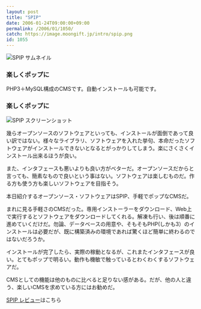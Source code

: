 ```yaml
---
layout: post
title: "SPIP"
date: 2006-01-24T09:00:00+09:00
permalink: /2006/01/1050/
catch: https://image.moongift.jp/intro/spip.png
id: 1055
---
```

 ![SPIP サムネイル](https://image.moongift.jp/intro/spip.t.png "SPIP サムネイル")
  

### 楽しくポップに
  
PHP3＋MySQL構成のCMSです。自動インストールも可能です。  
<!--more-->  

### 楽しくポップに
  

![SPIP スクリーンショット](https://image.moongift.jp/intro/spip.png "SPIP スクリーンショット")

  

幾らオープンソースのソフトウェアといっても、インストールが面倒であって良い訳ではない。様々なライブラリ、ソフトウェアを入れた挙句、本命だったソフトウェアがインストールできないとなるとがっかりしてしまう。楽にさくさくインストール出来るほうが良い。

  

また、インタフェースも悪いよりも良い方がベターだ。オープンソースだからと言っても、簡素なもので良いという事はない。ソフトウェアは楽しむものだ。作る方も使う方も楽しいソフトウェアを目指そう。

  

本日紹介するオープンソース・ソフトウェアはSPIP、手軽でポップなCMSだ。

  

まれに見る手軽さのCMSだった。専用インストーラーをダウンロード、Web上で実行するとソフトウェアをダウンロードしてくれる。解凍も行い、後は順番に進めていくだけだ。勿論、データベースの用意や、そもそもPHP(しかも3）のインストールは必要だが、既に構築済みの環境であれば驚くほど簡単に終わるのではないだろうか。

  

インストールが完了したら、実際の稼動となるが、これまたインタフェースが良い。とてもポップで明るい。動作も機敏で触っているとわくわくするソフトウェアだ。

  

CMSとしての機能は他のものに比べると足りない感がある。だが、他の人と違う、楽しいCMSを求めている方にはお勧めだ。

  

[SPIP レビュー](http://oss.moongift.jp/review/i-1057.html)はこちら

